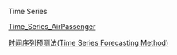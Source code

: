 Time Series


[Time_Series_AirPassenger](https://github.com/aarshayj/Analytics_Vidhya/blob/master/Articles/Time_Series_Analysis/Time_Series_AirPassenger.ipynb)

[时间序列预测法(Time Series Forecasting Method)](http://wiki.mbalib.com/wiki/%E6%97%B6%E9%97%B4%E5%BA%8F%E5%88%97%E9%A2%84%E6%B5%8B%E6%B3%95)

